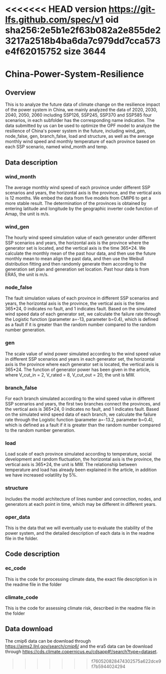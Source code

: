 <<<<<<< HEAD
version https://git-lfs.github.com/spec/v1
oid sha256:2e5b1e2f63b082a2e855de23217a2518b4ba6da7c979dd7cca573e4f62015752
size 3644
=======
# China-Power-System-Resilience
## Overview
This is to analyze the future data of climate change on the resilience impact of the power system in China, we mainly analyzed the data of 2020, 2030, 2040, 2050, 2060 including SSP126, SSP245, SSP370 and SSP585 four scenarios, in each subfolder has the corresponding name indication. The data submitted by us can be used to optimize the OPF model to analyze the resilience of China's power system in the future, including wind_gen, node_false, gen, branch_false, load and structure, as well as the average monthly wind speed and monthly temperature of each province based on each SSP scenario, named wind_month and temp.
## Data description
### wind_month
The average monthly wind speed of each province under different SSP scenarios and years, the horizontal axis is the province, and the vertical axis is 12 months. We embed the data from five models from CMIP6 to get a more stable result. The determination of the provinces is obtained by entering latitude and longitude by the geographic inverter code function of Amap, the unit is m/s.
### wind_gen
The hourly wind speed simulation value of each generator under different SSP scenarios and years, the horizontal axis is the province where the generator set is located, and the vertical axis is the time 365*24. We calculate the monthly mean of the past hour data, and then use the future monthly mean to mean align the past data, and then use the Weibull distribution fitting and then randomly generate them according to the generation set plan and generation set location. Past hour data is from ERA5, the unit is m/s.
### node_false
The fault simulation values of each province in different SSP scenarios and years, the horizontal axis is the province, the vertical axis is the time 365*24, 0 indicates no fault, and 1 indicates fault. Based on the simulated wind speed data of each generator set, we calculate the failure rate through the Logistic function (parameter a=-13, parameter b=0.4), which is defined as a fault if it is greater than the random number compared to the random number generation.
### gen
The scale value of wind power simulated according to the wind speed value in different SSP scenarios and years in each generator set, the horizontal axis is the province where each generator set is located, the vertical axis is 365*24. The function of generator power has been given in the article, where V_cut_in = 2, V_rated = 8, V_cut_out = 20, the unit is MW.
### branch_false
For each branch simulated according to the wind speed value in different SSP scenarios and years, the first two branches connect the provinces, and the vertical axis is 365*24, 0 indicates no fault, and 1 indicates fault. Based on the simulated wind speed data of each branch, we calculate the failure rate through the Logistic function (parameter a=-13.2, parameter b=0.4), which is defined as a fault if it is greater than the random number compared to the random number generation.
### load
Load scale of each province simulated according to temperature, social development and random fluctuation, the horizontal axis is the province, the vertical axis is 365*24, the unit is MW. The relationship between temperature and load has already been explained in the article, in addition we have increased volatility by 5%.
### structure
Includes the model architecture of lines number and connection, nodes, and generators at each point in time, which may be different in different years.
### oper_data
This is the data that we will eventually use to evaluate the stability of the power system, and the detailed description of each data is in the readme file in the folder.
## Code description
### ec_code
This is the code for processing climate data, the exact file description is in the readme file in the folder
### climate_code
This is the code for assessing climate risk, described in the readme file in the folder
## Data download
The cmip6 data can be download through https://aims2.llnl.gov/search/cmip6/ and the era5 data can be download through https://cds.climate.copernicus.eu/cdsapp#!/search?type=dataset.
>>>>>>> f760520828474302575a622dce9f7b5944024294
